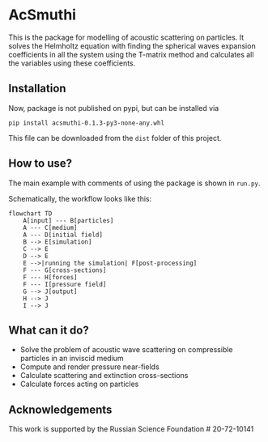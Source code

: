 ﻿# AcSmuthi
This is the package for modelling of acoustic scattering on 
particles. It solves the Helmholtz equation with finding
the spherical waves expansion coefficients in all the system using the 
T-matrix method and calculates all the variables using these coefficients.


## Installation
Now, package is not published on pypi, but can be installed via
```commandline
pip install acsmuthi-0.1.3-py3-none-any.whl
```
This file can be downloaded from the `dist` folder of this project.

## How to use?
The main example with comments of using the package is shown in `run.py`. 

Schematically, the workflow looks like this:
```mermaid
flowchart TD
    A[input] --- B[particles]
    A --- C[medium]
    A --- D[initial field]
    B --> E[simulation]
    C --> E
    D --> E
    E -->|running the simulation| F[post-processing]
    F --- G[cross-sections]
    F --- H[forces]
    F --- I[pressure field]
    G --> J[output]
    H --> J
    I --> J
```

## What can it do?
* Solve the problem of acoustic wave scattering on compressible particles in an inviscid medium
* Compute and render pressure near-fields
* Calculate scattering and extinction cross-sections
* Calculate forces acting on particles

## Acknowledgements
This work is supported by the Russian Science Foundation # 20-72-10141
